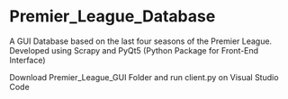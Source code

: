 # Premier_League_Database
A GUI Database based on the last four seasons of the Premier League. Developed using Scrapy and PyQt5 (Python Package for Front-End Interface)

Download Premier_League_GUI Folder and run client.py on Visual Studio Code
